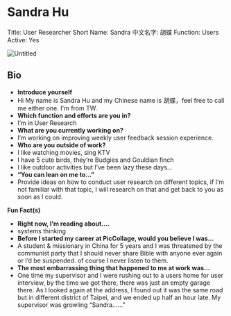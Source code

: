 # Sandra Hu

Title: User Researcher
Short Name: Sandra
中文名字: 胡蝶
Function: Users
Active: Yes

![Untitled](Sandra%20Hu%20b2ae1fe3b2ea4472b82a4411e730bdb2/Untitled.png)

## Bio

- **Introduce yourself**
- Hi My name is Sandra Hu and my Chinese name is 胡蝶，feel free to call me either one. I'm from TW.
- **Which function and efforts are you in?**
- I’m in User Research
- **What are you currently working on?**
- I’m working on improving weekly user feedback session experience.
- **Who are you outside of work?**
- I like watching movies, sing KTV
- I have 5 cute birds, they’re Budgies and Gouldian finch
- I like outdoor activities but I’ve been lazy these days…
- **“You can lean on me to…”**
- Provide ideas on how to conduct user research on different topics, if I’m not familiar with that topic, I will research on that and get back to you as soon as I could.

**Fun Fact(s)**

- **Right now, I’m reading about….**
- systems thinking
- **Before I started my career at PicCollage, would you believe I was…**
- A student & missionary in China for 5 years and I was threatened by the communist party that I should never share Bible with anyone ever again or I’d be suspended. of course I never listen to them.
- **The most embarrassing thing that happened to me at work was…**
- One time my supervisor and I were rushing out to a users home for user interview, by the time we got there, there was just an empty garage there. As I looked again at the address, I found out it was the same road but in different district of Taipei, and we ended up half an hour late. My supervisor was growling “Sandra……”